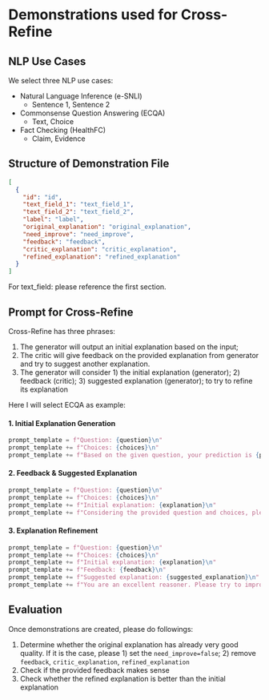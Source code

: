 # Demonstrations used for Cross-Refine
## NLP Use Cases
We select three NLP use cases:
- Natural Language Inference (e-SNLI)
  - Sentence 1, Sentence 2
- Commonsense Question Answering (ECQA)
  - Text, Choice
- Fact Checking (HealthFC)
  - Claim, Evidence

## Structure of Demonstration File

```json
[
  {
    "id": "id",
    "text_field_1": "text_field_1",
    "text_field_2": "text_field_2",
    "label": "label",
    "original_explanation": "original_explanation",
    "need_improve": "need_improve",
    "feedback": "feedback",
    "critic_explanation": "critic_explanation",
    "refined_explanation": "refined_explanation" 
  }
]
```

For text_field: please reference the first section.

## Prompt for Cross-Refine
Cross-Refine has three phrases:
1. The generator will output an initial explanation based on the input;
2. The critic will give feedback on the provided explanation from generator and try to suggest another explanation.
3. The generator will consider 1) the initial explanation (generator); 2) feedback (critic); 3) suggested explanation (generator); to try to refine its explanation

Here I will select ECQA as example:

#### 1. Initial Explanation Generation
```python
prompt_template = f"Question: {question}\n"
prompt_template += f"Choices: {choices}\n"
prompt_template += f"Based on the given question, your prediction is {prediction}. Please provide a reason why the answer is correct."
```

#### 2. Feedback & Suggested Explanation
```python
prompt_template = f"Question: {question}\n"
prompt_template += f"Choices: {choices}\n"
prompt_template += f"Initial explanation: {explanation}\n"
prompt_template += f"Considering the provided question and choices, please give feedback on the provided explanation and sugguest a new explanation."
```

#### 3. Explanation Refinement
```python
prompt_template = f"Question: {question}\n"
prompt_template += f"Choices: {choices}\n"
prompt_template += f"Initial explanation: {explanation}\n"
prompt_template += f"Feedback: {feedback}\n"
prompt_template += f"Suggested explanation: {suggested_explanation}\n"
prompt_template += f"You are an excellent reasoner. Please try to improve and refine the given initial explanation by considering feedback and suggested explanation."
```

## Evaluation
Once demonstrations are created, please do followings:
1. Determine whether the original explanation has already very good quality. If it is the case, please 1) set the `need_improve=false`; 2) remove `feedback`, `critic_explanation`, `refined_explanation`
2. Check if the provided feedback makes sense
3. Check whether the refined explanation is better than the initial explanation